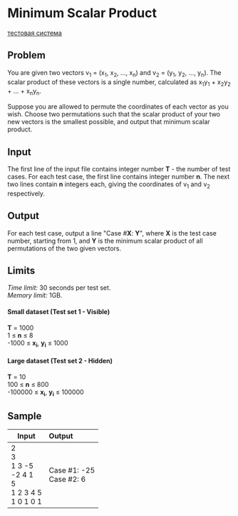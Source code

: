 # Minimum Scalar Product 
[тестовая система](https://codingcompetitions.withgoogle.com/codejam/round/00000000004330f6/0000000000432f33)

## Problem
You are given two vectors v<sub>1</sub> = (x<sub>1</sub>, x<sub>2</sub>, ..., x<sub>n</sub>) and v<sub>2</sub> = (y<sub>1</sub>, y<sub>2</sub>, ..., y<sub>n</sub>). The scalar product of these vectors is a single number, calculated as x<sub>1</sub>y<sub>1</sub> + x<sub>2</sub>y<sub>2</sub> + ... + x<sub>n</sub>y<sub>n</sub>.

Suppose you are allowed to permute the coordinates of each vector as you wish. Choose two permutations such that the scalar product of your two new vectors is the smallest possible, and output that minimum scalar product.

## Input
The first line of the input file contains integer number **T** - the number of test cases. For each test case, the first line contains integer number **n**. The next two lines contain **n** integers each, giving the coordinates of v<sub>1</sub> and v<sub>2</sub> respectively.

## Output
For each test case, output a line
"Case #**X**: **Y**",
where **X** is the test case number, starting from 1, and **Y** is the minimum scalar product of all permutations of the two given vectors.

## Limits
*Time limit:* 30 seconds per test set.
</br>*Memory limit:* 1GB.

#### Small dataset (Test set 1 - Visible)
**T** = 1000
</br>1 ≤ **n** ≤ 8
</br>-1000 ≤ **x<sub>i</sub>**, **y<sub>i</sub>** ≤ 1000

#### Large dataset (Test set 2 - Hidden)
**T** = 10
</br>100 ≤ **n** ≤ 800
</br>-100000 ≤ **x<sub>i</sub>**, **y<sub>i</sub>** ≤ 100000

## Sample
| Input        | Output           |
| ------------- |:-------------|
| 2</br>3</br>1 3 -5</br>-2 4 1</br>5</br>1 2 3 4 5</br>1 0 1 0 1 | Case #1: -25</br>Case #2: 6 |